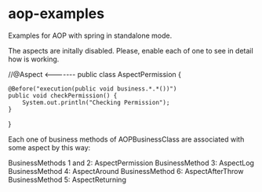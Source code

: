 # aop-examples

Examples for AOP with spring in standalone mode.

The aspects are initally disabled. Please, enable each of one to see in detail
how is working.

//@Aspect   <-------
public class AspectPermission {

    @Before("execution(public void business.*.*())")
    public void checkPermission() {
        System.out.println("Checking Permission");
    }
}

Each one of business methods of AOPBusinessClass are associated with some
aspect by this way:

BusinessMethods 1 and 2: AspectPermission
BusinessMethod 3: AspectLog
BusinessMethod 4: AspectAround
BusinessMethod 6: AspectAfterThrow
BusinessMethod 5: AspectReturning
